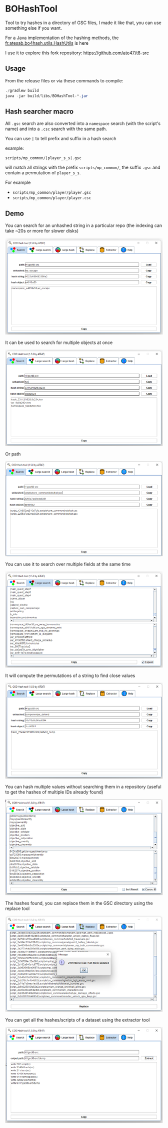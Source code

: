 # BOHashTool

Tool to try hashes in a directory of GSC files, I made it like that, you can use something else if you want.

For a Java implementation of the hashing methods,
the [fr.atesab.bo4hash.utils.HashUtils](src/main/java/fr/atesab/bo4hash/utils/HashUtils.java) is here

I use it to explore this fork repository: https://github.com/ate47/t8-src

## Usage

From the release files or via these commands to compile:

```powershell
./gradlew build
java -jar build/libs/BOHashTool-*.jar
```

## Hash searcher macro

All `.gsc` search are also converted into a `namespace` search (with the script's name) and into a `.csc` search with
the same path.

You can use `|` to tell prefix and suffix in a hash search

example:

```
scripts/mp_common/|player_s_s|.gsc
```

will match all strings with the prefix `scripts/mp_common/`, the suffix `.gsc` and contain a permutation
of `player_s_s`.

For example 
- `scripts/mp_common/player/player.gsc`
- `scripts/mp_common/player/player.csc`

## Demo

You can search for an unhashed string in a particular repo (the indexing can take ~20s or more for slower disks)

![example 1](docs/example_1.png)

It can be used to search for multiple objects at once

![example 2](docs/example_2.png)

Or path

![example 3](docs/example_3.png)

You can use it to search over multiple fields at the same time

![example 4](docs/example_4.png)

It will compute the permutations of a string to find close values

![example 5](docs/example_5.png)

You can hash multiple values without searching them in a repository (useful to get the hashes of multiple IDs already found)

![example 6](docs/example_6.png)

The hashes found, you can replace them in the GSC directory using the replace tool

![example 7](docs/example_7.png)

You can get all the hashes/scripts of a dataset using the extractor tool

![example 8](docs/example_8.png)